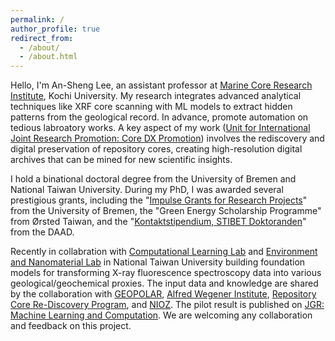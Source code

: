 ```yaml
---
permalink: /
author_profile: true
redirect_from: 
  - /about/
  - /about.html
---
```


Hello, I'm An-Sheng Lee, an assistant professor at [Marine Core Research Institute](https://www.kochi-u.ac.jp/marine-core/en/), Kochi University. My research integrates advanced analytical techniques like XRF core scanning with ML models to extract hidden patterns from the geological record. In advance, promote automation on tedious labroatory works. A key aspect of my work ([Unit for International Joint Research Promotion: Core DX Promotion](https://www.kochi-u.ac.jp/marine-core/en/about/reorg.html)) involves the rediscovery and digital preservation of repository cores, creating high-resolution digital archives that can be mined for new scientific insights.

I hold a binational doctoral degree from the University of Bremen and National Taiwan University. During my PhD, I was awarded several prestigious grants, including the "[Impulse Grants for Research Projects](https://www.uni-bremen.de/en/research/support-for-researchers/calls/crdf-calls/01-impulse-grants-for-research-pojects)" from the University of Bremen, the "Green Energy Scholarship Programme" from Ørsted Taiwan, and the "[Kontaktstipendium, STIBET Doktoranden](https://www.daad.de/de/infos-services-fuer-hochschulen/weiterfuehrende-infos-zu-daad-foerderprogrammen/stibet-doktoranden/)" from the DAAD.

Recently in collabration with [Computational Learning Lab](https://learner.csie.ntu.edu.tw/start) and [Environment and Nanomaterial Lab](https://www.nanoenv.gl.ntu.edu.tw/) in National Taiwan University building foundation models for transforming X-ray fluorescence spectroscopy data into various geological/geochemical proxies. The input data and knowledge are shared by the collaboration with [GEOPOLAR](https://www.uni-bremen.de/en/ifg/institute/geomorphology-and-polar-research), [Alfred Wegener Institute](https://www.awi.de/en/), [Repository Core Re-Discovery Program](https://j-desc.org/en/record), and [NIOZ](https://www.nioz.nl/en). The pilot result is published on [JGR: Machine Learning and Computation](https://doi.org/10.1029/2025JH000754). We are welcoming any collaboration and feedback on this project.